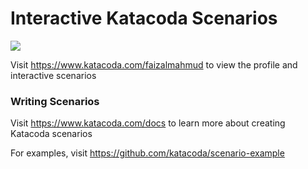 # Interactive Katacoda Scenarios

[![](http://shields.katacoda.com/katacoda/faizalmahmud/count.svg)](https://www.katacoda.com/faizalmahmud "Get your profile on Katacoda.com")

Visit https://www.katacoda.com/faizalmahmud to view the profile and interactive scenarios

### Writing Scenarios
Visit https://www.katacoda.com/docs to learn more about creating Katacoda scenarios

For examples, visit https://github.com/katacoda/scenario-example
